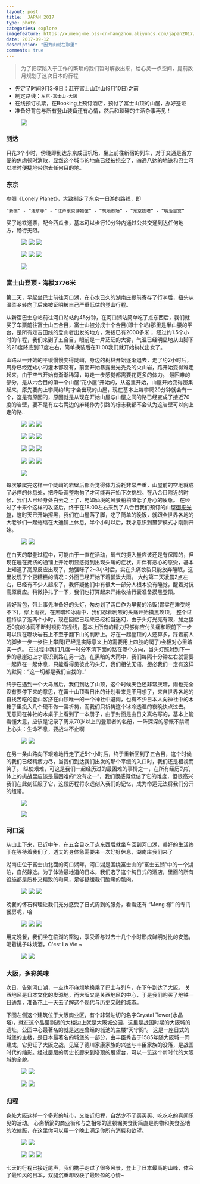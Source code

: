 ```yaml
---
layout: post
title:  JAPAN 2017
type: photo
categories: explore
imagefeature: https://xumeng-me.oss-cn-hangzhou.aliyuncs.com/japan2017/photos/%E5%A4%A7%E9%98%AA%E5%A4%A9%E5%AE%88%E5%AE%A202-camera.jpg?x-oss-process=image/resize,p_14
date: 2017-09-12
description: "因为山就在那里"
comments: true
---
```


> 为了把深陷入于工作的繁琐的我们暂时解救出来，给心灵一点空间，提前数月规划了这次日本的行程

+ 先定了时间9月3-9日：赶在富士山封山(9月10日)之前
+ 制定路线：```东京-富士山-大阪```
+ 在线预订机票，在Booking上预订酒店，预付了富士山顶的山屋，办好签证
+ 准备好背包与所有登山装备还有心情，然后和琐碎的生活杂事再见！

<figure>
	<a href="https://xumeng-me.oss-cn-hangzhou.aliyuncs.com/japan2017/photos/%E5%87%BA%E5%8F%91.jpg?x-oss-process=image/resize,p_20"><img src="https://xumeng-me.oss-cn-hangzhou.aliyuncs.com/japan2017/photos/%E5%87%BA%E5%8F%91.jpg?x-oss-process=image/resize,p_20"></a>
</figure>


### 到达
只花3个小时，傍晚即到达东京成田机场，坐上前往新宿的列车，对于交通是否方便的焦虑顿时消散，显然这个城市的地底已经被挖空了，四通八达的地铁和巴士可以准时便捷地带你去任何目的地。

### 东京
参照《Lonely Planet》，大致制定了东京一日游的路线，即
```
“新宿” - “浅草寺” - “江户东京博物馆” - “筑地市场” - “东京铁塔” - “明治皇宫”
```    
买了地铁通票，配合西瓜卡，基本可以步行10分钟内通过公共交通到达任何地方，畅行无阻。

<figure class="third">
	<a href="https://xumeng-me.oss-cn-hangzhou.aliyuncs.com/japan2017/photos/%E6%B5%85%E8%8D%89%E5%AF%BA01.jpg"><img src="https://xumeng-me.oss-cn-hangzhou.aliyuncs.com/japan2017/photos/%E6%B5%85%E8%8D%89%E5%AF%BA01.jpg?x-oss-process=image/resize,p_30"></a>
	<a href="https://xumeng-me.oss-cn-hangzhou.aliyuncs.com/japan2017/photos/%E6%B5%85%E8%8D%89%E5%AF%BA04.jpg"><img src="https://xumeng-me.oss-cn-hangzhou.aliyuncs.com/japan2017/photos/%E6%B5%85%E8%8D%89%E5%AF%BA04.jpg?x-oss-process=image/resize,p_30"></a>
	<a href="https://xumeng-me.oss-cn-hangzhou.aliyuncs.com/japan2017/photos/%E6%B5%85%E8%8D%89%E5%AF%BA02.jpg"><img src="https://xumeng-me.oss-cn-hangzhou.aliyuncs.com/japan2017/photos/%E6%B5%85%E8%8D%89%E5%AF%BA02.jpg?x-oss-process=image/resize,p_30"></a>
</figure>

<figure class="third">
	<a href="https://xumeng-me.oss-cn-hangzhou.aliyuncs.com/japan2017/photos/%E6%B5%85%E8%8D%89%E5%AF%BA03.jpg"><img src="https://xumeng-me.oss-cn-hangzhou.aliyuncs.com/japan2017/photos/%E6%B5%85%E8%8D%89%E5%AF%BA03.jpg?x-oss-process=image/resize,p_30"></a>
	<a href="https://xumeng-me.oss-cn-hangzhou.aliyuncs.com/japan2017/photos/%E6%98%8E%E6%B2%BB%E7%9A%87%E5%AE%AB01.jpg"><img src="https://xumeng-me.oss-cn-hangzhou.aliyuncs.com/japan2017/photos/%E6%98%8E%E6%B2%BB%E7%9A%87%E5%AE%AB01.jpg?x-oss-process=image/resize,p_30"></a>
	<a href="https://xumeng-me.oss-cn-hangzhou.aliyuncs.com/japan2017/photos/%E7%AD%91%E5%9C%B0%E5%B8%82%E5%9C%BA01.jpg"><img src="https://xumeng-me.oss-cn-hangzhou.aliyuncs.com/japan2017/photos/%E7%AD%91%E5%9C%B0%E5%B8%82%E5%9C%BA01.jpg?x-oss-process=image/resize,p_30"></a>
</figure>

<figure>
	<a href="https://xumeng-me.oss-cn-hangzhou.aliyuncs.com/japan2017/photos/%E4%B8%9C%E4%BA%AC%E9%93%81%E5%A1%94-camera.jpg"><img src="https://xumeng-me.oss-cn-hangzhou.aliyuncs.com/japan2017/photos/%E4%B8%9C%E4%BA%AC%E9%93%81%E5%A1%94-camera.jpg?imageMogr2/thumbnail/!23p"></a>
</figure>

### 富士山登顶 - 海拔3776米
第二天，早起坐巴士前往河口湖，在心水已久的湖南庄提前寄存了行李后，扭头从温柔乡转向了后来被证明被自己严重低估的登山行程。

从新宿巴士总站前往河口湖站约45分钟，在河口湖站简单吃了点东西后，我们就买了车票前往富士山五合目，富士山被分成十个合目(即十个站)那里是半山腰的平台，是所有走吉田线的登山者出发的地方，海拔已有2000多米；
经过约1.5个小时的车程，我们来到了五合目，眼前是一片茫茫的大雾，气温已经明显地从山脚下的28度降底到17度左右，简单换装后在11:00我们就开始执杖出发了。

山路从一开始的平缓慢慢变得陡峭，身边的树林开始逐渐退去，走了约2小时后，周身已经连矮小的灌木都没有，前面开始暴露出光秃秃的火山岩，路开始变得难走起来，由于空气开始有渐渐稀薄，每走一步感觉都需要花更多的体力。
最困难的部分，是从六合目的第一个山屋“花小屋”开始的，从这里开始，山屋开始变得密集起来，原先要向上攀爬约1时才会出现的山屋，现在基本上每攀爬20分钟就会有一个，这是有原因的，原因就是从现在开始山屋与山屋之间的路已经变成了接近70度的岩壁，要不是有左右两边的麻绳作为引路的标志我都不会认为这岩壁可以向上走的路..

<figure class="third">
	<a href="https://xumeng-me.oss-cn-hangzhou.aliyuncs.com/japan2017/photos/hut01.jpg"><img src="https://xumeng-me.oss-cn-hangzhou.aliyuncs.com/japan2017/photos/hut01.jpg?x-oss-process=image/resize,p_30"></a>
	<a href="https://xumeng-me.oss-cn-hangzhou.aliyuncs.com/japan2017/photos/hut02.jpg"><img src="https://xumeng-me.oss-cn-hangzhou.aliyuncs.com/japan2017/photos/hut02.jpg?x-oss-process=image/resize,p_30"></a>
	<a href="https://xumeng-me.oss-cn-hangzhou.aliyuncs.com/japan2017/photos/hut03.JPG"><img src="https://xumeng-me.oss-cn-hangzhou.aliyuncs.com/japan2017/photos/hut03.JPG?x-oss-process=image/resize,p_30"></a>
</figure>
<figure class="third">
	<a href="https://xumeng-me.oss-cn-hangzhou.aliyuncs.com/japan2017/photos/hut04.jpg"><img src="https://xumeng-me.oss-cn-hangzhou.aliyuncs.com/japan2017/photos/hut04.jpg?x-oss-process=image/resize,p_30"></a>
	<a href="https://xumeng-me.oss-cn-hangzhou.aliyuncs.com/japan2017/photos/hut05.jpg"><img src="https://xumeng-me.oss-cn-hangzhou.aliyuncs.com/japan2017/photos/hut05.jpg?x-oss-process=image/resize,p_30"></a>
	<a href="https://xumeng-me.oss-cn-hangzhou.aliyuncs.com/japan2017/photos/hut06.jpg"><img src="https://xumeng-me.oss-cn-hangzhou.aliyuncs.com/japan2017/photos/hut06.jpg?x-oss-process=image/resize,p_30"></a>
</figure>
<figure class="third">
	<a href="https://xumeng-me.oss-cn-hangzhou.aliyuncs.com/japan2017/photos/hut07.jpg"><img src="https://xumeng-me.oss-cn-hangzhou.aliyuncs.com/japan2017/photos/hut07.jpg?x-oss-process=image/resize,p_30"></a>
	<a href="https://xumeng-me.oss-cn-hangzhou.aliyuncs.com/japan2017/photos/hut08.jpg"><img src="https://xumeng-me.oss-cn-hangzhou.aliyuncs.com/japan2017/photos/hut08.jpg?x-oss-process=image/resize,p_30"></a>
	<a href="https://xumeng-me.oss-cn-hangzhou.aliyuncs.com/japan2017/photos/hut09.jpg"><img src="https://xumeng-me.oss-cn-hangzhou.aliyuncs.com/japan2017/photos/hut09.jpg?x-oss-process=image/resize,p_30"></a>
</figure>
<figure class="third">
	<a href="https://xumeng-me.oss-cn-hangzhou.aliyuncs.com/japan2017/photos/hut10.jpg"><img src="https://xumeng-me.oss-cn-hangzhou.aliyuncs.com/japan2017/photos/hut10.jpg?x-oss-process=image/resize,p_30"></a>
	<a href="https://xumeng-me.oss-cn-hangzhou.aliyuncs.com/japan2017/photos/hut11.jpg"><img src="https://xumeng-me.oss-cn-hangzhou.aliyuncs.com/japan2017/photos/hut11.jpg?x-oss-process=image/resize,p_30"></a>
	<a href="https://xumeng-me.oss-cn-hangzhou.aliyuncs.com/japan2017/photos/hut12.jpg"><img src="https://xumeng-me.oss-cn-hangzhou.aliyuncs.com/japan2017/photos/hut12.jpg?x-oss-process=image/resize,p_30"></a>
</figure>

<figure>
	<a href="https://xumeng-me.oss-cn-hangzhou.aliyuncs.com/japan2017/photos/fuji02.jpg"><img src="https://xumeng-me.oss-cn-hangzhou.aliyuncs.com/japan2017/photos/fuji02.jpg?x-oss-process=image/resize,p_30"></a>
</figure>


每次攀爬完这样一个陡峭的岩壁后都会觉得体力消耗非常严重，山屋前的空地就成了必停的休息处，把呼吸调整均匀了才可能再开始下次挑战。在八合目附近的时候，我们人已经身处白云之上了，宛如仙境的风景稍稍降低了身心的疲惫。
在经过了十来个这样的攻坚后，终于在18:00左右来到了八合目我们预订的山屋[御来光馆](http://www.goraikoukan.jp/)，这时天已开始擦黑，我们在山屋落了脚，吃了简单的晚饭，就跟全世界各地的大老爷们一起蜷缩在大通铺上休息，半个小时以后，我才意识到噩梦模式才刚刚开始。

<figure class="half">
	<a href="https://xumeng-me.oss-cn-hangzhou.aliyuncs.com/japan2017/photos/hut13.jpg"><img src="https://xumeng-me.oss-cn-hangzhou.aliyuncs.com/japan2017/photos/hut13.jpg?x-oss-process=image/resize,p_30"></a>
	<a href="https://xumeng-me.oss-cn-hangzhou.aliyuncs.com/japan2017/photos/%E5%AF%8C%E5%A3%AB%E5%B1%B106.JPG"><img src="https://xumeng-me.oss-cn-hangzhou.aliyuncs.com/japan2017/photos/%E5%AF%8C%E5%A3%AB%E5%B1%B106.JPG?x-oss-process=image/resize,p_30"></a>
</figure>

在白天的攀登过程中，可能由于一直在活动，氧气的摄入量应该还是有保障的，但现在睡在拥挤的通铺上开始明显感觉到出现头痛的症状，并伴有恶心的感受，基本上知道了高原反应出现了，勉强眯了2~3小时后，实在头痛欲裂只能放弃睡眠，这里发现了个更糟糕的情况：外面已经开始下着瓢泼大雨。
大约第二天凌晨2点左右，已经有不少人起来了，我怀疑他们中有很大一部分人根本没有睡觉，醒着对抗高原反应。稍微挣扎了一下，我们也打算起来开始收拾行囊准备摸黑登顶。

背好背包，带上事先准备好的头灯，匆匆划了两口作为早餐的冷饭(胃实在难受吃不下)，穿上雨衣，在黑暗和冰雨中，我们忍着剧烈的头痛开始摸黑攻顶。
整个过程持续了近两个小时，现在回忆已起来已经相当迷幻，由于头灯光亮有限，加之接近0度的冰雨不断封锁你的视线，基本上所有的精力只够你应付头痛和眼前下一步可以踩在哪块岩石上不至于翻下山的判断上。好在一起登顶的人还算多，踩着前人的脚步一步一步往上攀爬(已经是实际意义上的需要用上四肢的爬了)会相对心里踏实一点。
在过程中我们几度一时分不清下面的路在哪个方向，当头灯照射到下一步的悬崖边上才意识到路在另一边，在黑暗的大雨中，我们每隔十分钟左右就需要一起靠在一起休息，只能看得见彼此的头灯，我们相依无语，想必我们一定有这样的默契：“这一切都是我们自找的..”

终于在遇到一个大鸟居后，我们到达了山顶，这个时候天色还非常灰暗，雨也完全没有要停下来的意思，在富士山顶看日出的计划看来是不用想了，来自世界各地的自找苦吃的登山客挤在山顶唯一的一个神社中避雨，也有不少日本人向神社中的木箱子里投入几个硬币做一番祈祷，而我们只祈祷这个冰冷透湿的夜晚快点过去。
无意间在神社的木桌子上看到了一本册子，由于封面是由日文真名写的，基本上能看懂大意，应该是记录了历来70岁以上的登顶者的名册，一阵深深的感慨不禁涌上心头：生命不息，要战斗不止啊


<figure class="half">
	<a href="https://xumeng-me.oss-cn-hangzhou.aliyuncs.com/japan2017/photos/%E5%AF%8C%E5%A3%AB%E5%B1%B110.jpg"><img src="https://xumeng-me.oss-cn-hangzhou.aliyuncs.com/japan2017/photos/%E5%AF%8C%E5%A3%AB%E5%B1%B110.jpg?x-oss-process=image/resize,p_30"></a>
	<a href="https://xumeng-me.oss-cn-hangzhou.aliyuncs.com/japan2017/photos/%E5%AF%8C%E5%A3%AB%E5%B1%B102.jpg"><img src="https://xumeng-me.oss-cn-hangzhou.aliyuncs.com/japan2017/photos/%E5%AF%8C%E5%A3%AB%E5%B1%B102.jpg?x-oss-process=image/resize,p_30"></a>
</figure>


在另一条山路向下艰难地行走了近5个小时后，终于重新回到了五合目，这个时候的我们已经精疲力尽，当我们到达我们出发的那个平缓的入口时，我们还是相视而笑了。
纵使艰难，可这是我们一起经历过的最困难的事情之一，在所有经历的机体上的挑战里应该是最困难的“没有之一”，我们很感慨低估了它的难度，但很高兴我们在此刻征服了它，这段历程将永远刻入我们的记忆，成为命运无法将我们分开的纽带。

<figure>
	<a href="https://xumeng-me.oss-cn-hangzhou.aliyuncs.com/japan2017/photos/%E5%AF%8C%E5%A3%AB%E5%B1%B101.jpg"><img src="https://xumeng-me.oss-cn-hangzhou.aliyuncs.com/japan2017/photos/%E5%AF%8C%E5%A3%AB%E5%B1%B101.jpg?x-oss-process=image/resize,p_30"></a>
</figure>

<figure>
	<a href="https://xumeng-me.oss-cn-hangzhou.aliyuncs.com/japan2017/photos/Mt.Fuji-2017.png"><img src="https://xumeng-me.oss-cn-hangzhou.aliyuncs.com/japan2017/photos/Mt.Fuji-2017.png?x-oss-process=image/resize,p_60"></a>
</figure>


### 河口湖

从山上下来，已近中午，在五合目吃了点东西后就坐车回到河口湖，美好的生活终于在等待着我们了，透支的身体急需要来一次好好休息，湖南庄我们来了

湖南庄位于富士山北面的河口湖畔，河口湖是围绕富士山的“富士五湖”中的一个湖泊，自然静逸。为了体验最地道的日本，我们选了这个纯日式的酒店，里面的所有设施都是质朴又精致的和风，足够舒缓我们酸痛的肌肉。

<figure class="third">
	<a href="https://xumeng-me.oss-cn-hangzhou.aliyuncs.com/japan2017/photos/hnz01.jpg"><img src="https://xumeng-me.oss-cn-hangzhou.aliyuncs.com/japan2017/photos/hnz01.jpg?x-oss-process=image/resize,p_30"></a>
	<a href="https://xumeng-me.oss-cn-hangzhou.aliyuncs.com/japan2017/photos/hnz02.jpg"><img src="https://xumeng-me.oss-cn-hangzhou.aliyuncs.com/japan2017/photos/hnz02.jpg?x-oss-process=image/resize,p_30"></a>
	<a href="https://xumeng-me.oss-cn-hangzhou.aliyuncs.com/japan2017/photos/hnz03.jpg"><img src="https://xumeng-me.oss-cn-hangzhou.aliyuncs.com/japan2017/photos/hnz03.jpg?x-oss-process=image/resize,p_30"></a>
</figure>

晚餐的怀石料理让我们充分感受了日式周到的服务，看看还有 “Meng 様” 的专门餐房呢，哈

<figure class="third">
	<a href="https://xumeng-me.oss-cn-hangzhou.aliyuncs.com/japan2017/photos/%E6%B9%96%E5%8D%97%E5%BA%8401.jpg"><img src="https://xumeng-me.oss-cn-hangzhou.aliyuncs.com/japan2017/photos/%E6%B9%96%E5%8D%97%E5%BA%8401.jpg?x-oss-process=image/resize,p_30"></a>
	<a href="https://xumeng-me.oss-cn-hangzhou.aliyuncs.com/japan2017/photos/%E6%B9%96%E5%8D%97%E5%BA%8406.jpg"><img src="https://xumeng-me.oss-cn-hangzhou.aliyuncs.com/japan2017/photos/%E6%B9%96%E5%8D%97%E5%BA%8406.jpg?x-oss-process=image/resize,p_30"></a>
	<a href="https://xumeng-me.oss-cn-hangzhou.aliyuncs.com/japan2017/photos/%E6%B9%96%E5%8D%97%E5%BA%8407.jpg"><img src="https://xumeng-me.oss-cn-hangzhou.aliyuncs.com/japan2017/photos/%E6%B9%96%E5%8D%97%E5%BA%8407.jpg?x-oss-process=image/resize,p_30"></a>
</figure>

用完晚餐，我们坐在临湖的窗边，享受着与过去十几个小时形成鲜明对比的安逸，喝着桃子味烧酒，C'est La Vie ~

<figure class="half">
	<a href="https://xumeng-me.oss-cn-hangzhou.aliyuncs.com/japan2017/photos/%E6%B9%96%E5%8D%97%E5%BA%8405.jpg"><img src="https://xumeng-me.oss-cn-hangzhou.aliyuncs.com/japan2017/photos/%E6%B9%96%E5%8D%97%E5%BA%8405.jpg?x-oss-process=image/resize,p_30"></a>
	<a href="https://xumeng-me.oss-cn-hangzhou.aliyuncs.com/japan2017/photos/%E6%B9%96%E5%8D%97%E5%BA%8403.jpg"><img src="https://xumeng-me.oss-cn-hangzhou.aliyuncs.com/japan2017/photos/%E6%B9%96%E5%8D%97%E5%BA%8403.jpg?x-oss-process=image/resize,p_30"></a>
</figure>

### 大阪，多彩美味

次日，告别河口湖，一点也不麻烦地换乘了巴士与列车，在下午到达了大阪。
关西地区是日本文化的发源地，而大阪又是关西地区的中心，于是我们购买了地铁一日通票，准备花上一天去了解这个现代与历史交融的城市。

下图左侧这个建筑位于大阪商业区，有个非常贴切的名字Crystal Tower(水晶塔)，就在这个晶莹剔透的大楼边上就是大阪城公园，这里是战国时期的大阪城的遗址，公园中心最著名的就是这座曾经的城池的主楼“天守阁”。
这是一座日式的城堡的主楼，是日本最著名的城堡的一部分，由丰臣秀吉于1585年随大阪城一同建成，它见证了大阪之战，见证了德川家康家族的兴盛与丰臣家族的没落，是战国时代的缩影。经过层层的历史长廊来到塔顶的展望台，可以一览这个新时代的大阪城的全貌。


<figure class="half">
	<a href="https://xumeng-me.oss-cn-hangzhou.aliyuncs.com/japan2017/photos/%E5%A4%A7%E9%98%AA%E6%B0%B4%E6%99%B6%E5%A1%94-camera.jpg"><img src="https://xumeng-me.oss-cn-hangzhou.aliyuncs.com/japan2017/photos/%E5%A4%A7%E9%98%AA%E6%B0%B4%E6%99%B6%E5%A1%94-camera.jpg?x-oss-process=image/resize,p_30"></a>
	<a href="https://xumeng-me.oss-cn-hangzhou.aliyuncs.com/japan2017/photos/%E5%A4%A7%E9%98%AA%E5%A4%A9%E5%AE%88%E9%98%8101-camera.jpg"><img src="https://xumeng-me.oss-cn-hangzhou.aliyuncs.com/japan2017/photos/%E5%A4%A7%E9%98%AA%E5%A4%A9%E5%AE%88%E9%98%8101-camera.jpg?x-oss-process=image/resize,p_30"></a>
</figure>
<figure class="half">
	<a href="https://xumeng-me.oss-cn-hangzhou.aliyuncs.com/japan2017/photos/%E5%A4%A9%E5%AE%88%E5%AE%A203.jpg"><img src="https://xumeng-me.oss-cn-hangzhou.aliyuncs.com/japan2017/photos/%E5%A4%A9%E5%AE%88%E5%AE%A203.jpg?x-oss-process=image/resize,p_30"></a>
	<a href="https://xumeng-me.oss-cn-hangzhou.aliyuncs.com/japan2017/photos/%E5%A4%A9%E5%AE%88%E9%98%8102.jpg"><img src="https://xumeng-me.oss-cn-hangzhou.aliyuncs.com/japan2017/photos/%E5%A4%A9%E5%AE%88%E9%98%8102.jpg?x-oss-process=image/resize,p_30"></a>
</figure>

### 归程

身处大阪这样一个多彩的城市，又临近归程，自然少不了买买买、吃吃吃的喜闻乐见的活动。
心斋桥筯的商业街和与之相邻的道顿堀美食街简直是购物和美食圣地的浓缩版，在这里你可以用一个晚上满足你所有消费和欲望。

<figure class="half">
	<a href="https://xumeng-me.oss-cn-hangzhou.aliyuncs.com/japan2017/photos/%E5%BF%83%E6%96%8B%E6%A1%A502.jpg"><img src="https://xumeng-me.oss-cn-hangzhou.aliyuncs.com/japan2017/photos/%E5%BF%83%E6%96%8B%E6%A1%A502.jpg?x-oss-process=image/resize,p_30"></a>
	<a href="https://xumeng-me.oss-cn-hangzhou.aliyuncs.com/japan2017/photos/%E9%81%93%E9%A1%BF%E5%A0%8003.jpg"><img src="https://xumeng-me.oss-cn-hangzhou.aliyuncs.com/japan2017/photos/%E9%81%93%E9%A1%BF%E5%A0%8003.jpg?x-oss-process=image/resize,p_30"></a>
</figure>
<figure class="third">
	<a href="https://xumeng-me.oss-cn-hangzhou.aliyuncs.com/japan2017/photos/%E5%BF%83%E6%96%8B%E6%A1%A501.jpg"><img src="https://xumeng-me.oss-cn-hangzhou.aliyuncs.com/japan2017/photos/%E5%BF%83%E6%96%8B%E6%A1%A501.jpg?x-oss-process=image/resize,p_30"></a>
	<a href="https://xumeng-me.oss-cn-hangzhou.aliyuncs.com/japan2017/photos/%E9%81%93%E9%A1%BF%E5%A0%8002.jpg"><img src="https://xumeng-me.oss-cn-hangzhou.aliyuncs.com/japan2017/photos/%E9%81%93%E9%A1%BF%E5%A0%8002.jpg?x-oss-process=image/resize,p_30"></a>
	<a href="https://xumeng-me.oss-cn-hangzhou.aliyuncs.com/japan2017/photos/%E9%81%93%E9%A1%BF%E5%A0%8004.JPG"><img src="https://xumeng-me.oss-cn-hangzhou.aliyuncs.com/japan2017/photos/%E9%81%93%E9%A1%BF%E5%A0%8004.JPG?x-oss-process=image/resize,p_30"></a>
</figure>

七天的行程已接近尾声，我们携手走过了很多风景，登上了日本最高的山峰，体会了最和风的日本，双腿沉重却收获了最轻盈的心情~